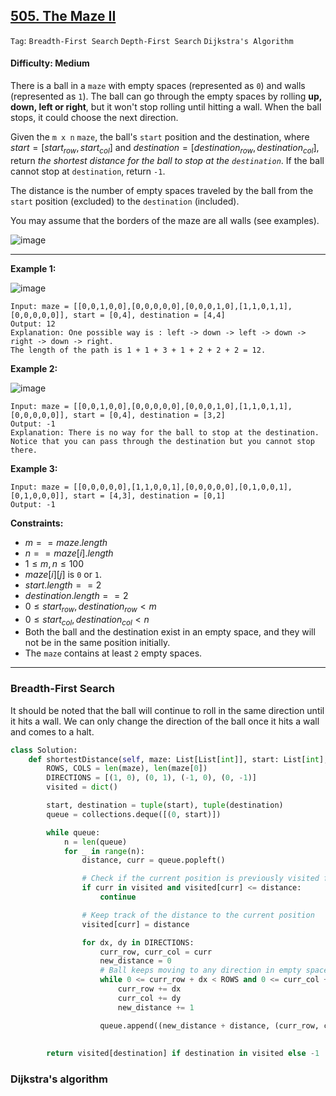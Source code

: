 ## [505. The Maze II](https://leetcode.com/problems/the-maze-ii)

```Tag```: ```Breadth-First Search``` ```Depth-First Search``` ```Dijkstra's Algorithm```

#### Difficulty: Medium

There is a ball in a ```maze``` with empty spaces (represented as ```0```) and walls (represented as ```1```). The ball can go through the empty spaces by rolling __up, down, left or right__, but it won't stop rolling until hitting a wall. When the ball stops, it could choose the next direction.

Given the ```m x n``` ```maze```, the ball's ```start``` position and the destination, where $start = [start_{row}, start_{col}]$ and $destination = [destination_{row}, destination_{col}]$, return _the shortest distance for the ball to stop at the ```destination```_. If the ball cannot stop at ```destination```, return ```-1```.

The distance is the number of empty spaces traveled by the ball from the ```start``` position (excluded) to the ```destination``` (included).

You may assume that the borders of the maze are all walls (see examples).

![image](https://github.com/quananhle/Python/assets/35042430/80c348a5-af4e-4517-b032-323ad1c8374d)

---

__Example 1:__

![image](https://assets.leetcode.com/uploads/2021/03/31/maze1-1-grid.jpg)
```
Input: maze = [[0,0,1,0,0],[0,0,0,0,0],[0,0,0,1,0],[1,1,0,1,1],[0,0,0,0,0]], start = [0,4], destination = [4,4]
Output: 12
Explanation: One possible way is : left -> down -> left -> down -> right -> down -> right.
The length of the path is 1 + 1 + 3 + 1 + 2 + 2 + 2 = 12.
```

__Example 2:__

![image](https://assets.leetcode.com/uploads/2021/03/31/maze1-2-grid.jpg)
```
Input: maze = [[0,0,1,0,0],[0,0,0,0,0],[0,0,0,1,0],[1,1,0,1,1],[0,0,0,0,0]], start = [0,4], destination = [3,2]
Output: -1
Explanation: There is no way for the ball to stop at the destination. Notice that you can pass through the destination but you cannot stop there.
```

__Example 3:__
```
Input: maze = [[0,0,0,0,0],[1,1,0,0,1],[0,0,0,0,0],[0,1,0,0,1],[0,1,0,0,0]], start = [4,3], destination = [0,1]
Output: -1
```

__Constraints:__

- $m == maze.length$
- $n == maze[i].length$
- $1 \le m, n \le 100$
- $maze[i][j]$ is ```0``` or ```1```.
- $start.length == 2$
- $destination.length == 2$
- $0 \le start_{row}, destination_{row} \lt m$
- $0 \le start_{col}, destination_{col} \lt n$
- Both the ball and the destination exist in an empty space, and they will not be in the same position initially.
- The ```maze``` contains at least ```2``` empty spaces.

---

### Breadth-First Search

It should be noted that the ball will continue to roll in the same direction until it hits a wall. We can only change the direction of the ball once it hits a wall and comes to a halt.

```Python
class Solution:
    def shortestDistance(self, maze: List[List[int]], start: List[int], destination: List[int]) -> int:
        ROWS, COLS = len(maze), len(maze[0])
        DIRECTIONS = [(1, 0), (0, 1), (-1, 0), (0, -1)]
        visited = dict()

        start, destination = tuple(start), tuple(destination)
        queue = collections.deque([(0, start)])

        while queue:
            n = len(queue)
            for _ in range(n):
                distance, curr = queue.popleft()

                # Check if the current position is previously visited from a shorter distance, no further search needed from this point
                if curr in visited and visited[curr] <= distance:
                    continue

                # Keep track of the distance to the current position
                visited[curr] = distance

                for dx, dy in DIRECTIONS:
                    curr_row, curr_col = curr
                    new_distance = 0
                    # Ball keeps moving to any direction in empty spaces
                    while 0 <= curr_row + dx < ROWS and 0 <= curr_col + dy < COLS and maze[curr_row + dx][curr_col + dy] == 0:
                        curr_row += dx
                        curr_col += dy
                        new_distance += 1

                    queue.append((new_distance + distance, (curr_row, curr_col)))
                    
        
        return visited[destination] if destination in visited else -1
```

### Dijkstra's algorithm

```Python

```
